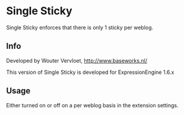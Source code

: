 # Single Sticky

Single Sticky enforces that there is only 1 sticky per weblog.

## Info

Developed by Wouter Vervloet, http://www.baseworks.nl/

This version of Single Sticky is developed for ExpressionEngine 1.6.x

## Usage

Either turned on or off on a per weblog basis in the extension settings.